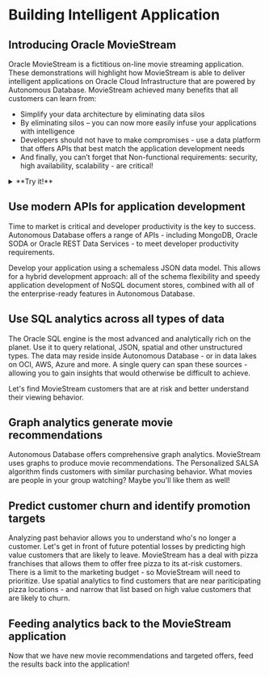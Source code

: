 # Building Intelligent Application

## Introducing Oracle MovieStream
Oracle MovieStream is a fictitious on-line movie streaming application. These demonstrations will highlight how MovieStream is able to deliver intelligent applications on Oracle Cloud Infrastructure that are powered by Autonomous Database. MovieStream achieved many benefits that all customers can learn from:
* Simplify your data architecture by eliminating data silos
* By eliminating silos – you can now more easily infuse your applications with intelligence
* Developers should not have to make compromises - use a data platform that offers APIs that best match the application development needs
* And finally, you can’t forget that Non-functional requirements: security, high availability, scalability - are critical!

[](youtube:iR-5uwHD1BQ)

<details>
<summary>**Try it!**</summary>

Experience MovieStream!
* [Go to the MovieStream application](http://129.159.54.249/)

</details>

## Use modern APIs for application development
Time to market is critical and developer productivity is the key to success. Autonomous Database offers a range of APIs - including MongoDB, Oracle SODA or Oracle REST Data Services - to meet developer productivity requirements. 

Develop your application using a schemaless JSON data model. This allows for a hybrid development approach: all of the schema flexibility and speedy application development of NoSQL document stores, combined with all of the enterprise-ready features in Autonomous Database. 

[](youtube:qBZJYWTaOLw?start=181;rel=0)

## Use SQL analytics across all types of data
The Oracle SQL engine is the most advanced and analytically rich on the planet. Use it to query relational, JSON, spatial and other unstructured types. The data may reside inside Autonomous Database - or in data lakes on OCI, AWS, Azure and more. A single query can span these sources - allowing you to gain insights that would otherwise be difficult to achieve.

Let's find MovieStream customers that are at risk and better understand their viewing behavior.

[](youtube:qBZJYWTaOLw?start=607)

## Graph analytics generate movie recommendations
Autonomous Database offers comprehensive graph analytics. MovieStream uses graphs to produce movie recommendations. The Personalized SALSA algorithm finds customers with similar purchasing behavior. What movies are people in your group watching? Maybe you'll like them as well!

[](youtube:Be4YtjdEFGM)

## Predict customer churn and identify promotion targets
Analyzing past behavior allows you to understand who's no longer a customer. Let's get in front of future potential losses by predicting high value customers that are likely to leave. MovieStream has a deal with pizza franchises that allows them to offer free pizza to its at-risk customers. There is a limit to the marketing budget - so MovieStream will need to prioritize. Use spatial analytics to find customers that are near pariticipating pizza locations - and narrow that list based on high value customers that are likely to churn.

[](youtube:qBZJYWTaOLw?start=999)


## Feeding analytics back to the MovieStream application
Now that we have new movie recommendations and targeted offers, feed the results back into the application!

[](youtube:qBZJYWTaOLw?start=1256)

